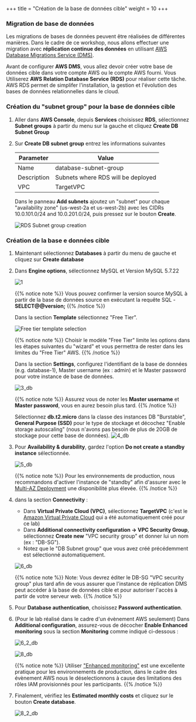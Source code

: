 +++
title = "Création de la base de données cible"
weight = 10
+++

### Migration de base de données

Les migrations de bases de données peuvent être réalisées de différentes manières. Dans le cadre de ce workshop, nous allons effectuer une migration avec **réplication continue des données** en utilisant <a href="https://aws.amazon.com/dms/" target="_blank">AWS Database Migrations Service (DMS)</a>.

Avant de configurer **AWS DMS**, vous allez devoir créer votre base de données cible dans votre compte AWS ou le compte AWS fourni. Vous Utiliserez **AWS Relation Database Service (RDS)** pour réaliser cette tâche. AWS RDS permet de simplifer l'installation, la gestion et l'évolution des bases de données relationnelles dans le cloud.

### Création du "subnet group" pour la base de données cible

1. Aller dans **AWS Console**, depuis **Services** choisissez **RDS**, sélectionnez **Subnet groups** à partir du menu sur la gauche et cliquez **Create DB Subnet Group**

2. Sur **Create DB subnet group** entrez les informations suivantes

    | Parameter           | Value                    |
    | ------------------- | ------------------------ |
    | Name                | database-subnet-group     |
    | Description         | Subnets where RDS will be deployed |
    | VPC      | TargetVPC            |
    
    Dans le panneau **Add subnets** ajoutez un "subnet" pour chaque "availability zone" (us-west-2a et us-west-2b) avec les CIDRs 10.0.101.0/24 and 10.0.201.0/24, puis pressez sur le bouton **Create**.

    ![RDS Subnet group creation](/db-mig/db-subnet-group.en.png)    

### Création de la base e données cible   
    
1. Maintenant sélectionnez **Databases** à partir du menu de gauche et cliquez sur **Create database** 

2. Dans **Engine options**, sélectionnez MySQL et Version MySQL 5.7.22

    ![1](/db-mig/1.png)


    {{% notice note %}}
Vous pouvez confirmer la version source MySQL à partir de la base de données source en exécutant la requête SQL - **SELECT@@version;**
{{% /notice %}}


    Dans la section **Template** sélectionnez "Free Tier".

    ![Free tier template selection](/db-mig/create-db-select-template.en.png)

    {{% notice note %}}
Choisir le modèle "Free Tier" limite les options dans les étapes suivantes du "wizard" et vous permettra de rester dans les limites du "Free Tier" AWS.
{{% /notice %}}


    Dans la section **Settings**, configurez l'identifiant de la base de données (e.g. database-1), Master username (ex : admin) et le Master password pour votre instance de base de données.


    ![3_db](/db-mig/3_db.png)

    {{% notice note %}}
Assurez vous de noter les **Master username** et **Master password**, vous en aurez besoin plus tard.
{{% /notice %}}

    Sélectionnez **db.t2.micro** dans la classe des instances DB "Burstable",  **General Purpose (SSD)** pour le type de stockage et décochez "Enable storage autoscaling" (nous n'avons pas besoin de plus de 20GB de stockage pour cette base de données).
    ![4_db](/db-mig/4_db.png)

    

1. Pour **Availability & durability**, gardez l'option **Do not create a standby instance** sélectionnée.

    ![5_db](/db-mig/5_db.png)

    {{% notice note %}}
Pour les environnements de production, nous recommandons d'activer l'instance de "standby" afin d'assurer avec le <a href="https://docs.aws.amazon.com/AmazonRDS/latest/UserGuide/Concepts.MultiAZ.html" target="_blank">Multi-AZ Deployment</a> une disponibilité plus élevée.
{{% /notice %}}  

4. dans la section **Connectivity** :

    * Dans **Virtual Private Cloud (VPC)**, sélectionnez **TargetVPC** (c'est le <a href="https://aws.amazon.com/vpc/" target="_blank">Amazon Virtual Private Cloud</a> qui a été automatiquement créé pour ce lab)
    * Dans **Additional connectivity configuration -> VPC Security Group**, sélectionnez **Create new** "VPC security group" et donner lui un nom (ex : "DB-SG").
    * Notez que le "DB Subnet group" que vous avez créé précédemment est sélectionné automatiquement.

    ![6_db](/db-mig/6_db.png)


    {{% notice note %}}
Note: Vous devrez éditer le DB-SG "VPC security group" plus tard afin de vous assurer que l'instance de réplication DMS peut accéder à la base de données cible et pour autoriser l'accès à partir de votre serveur web.
{{% /notice %}}

5. Pour **Database authentication**, choisissez **Password authentication**.
6. (Pour le lab réalisé dans le cadre d'un évènement AWS seulement) Dans **Additional configuration**, assurez-vous de décocher **Enable Enhanced monitoring** sous la section **Monitoring** comme indiqué ci-dessous :

    ![6_2_db](/db-mig/6_2_db.png)


    ![8_db](/db-mig/8_db.png)

    {{% notice note %}}
Utiliser <a href="https://docs.aws.amazon.com/AmazonRDS/latest/UserGuide/USER_Monitoring.OS.html" target="_blank">"Enhanced monitoring"</a> est une excellente pratique pour les environnements de production, dans le cadre des évènement AWS nous le déselectionnons à cause des limitations des rôles IAM provisionnés pour les participants. 
{{% /notice %}}

6. Finalement, vérifiez les **Estimated monthly costs** et cliquez sur le bouton **Create database**. 

   ![8_2_db](/db-mig/8_2_db.png)
